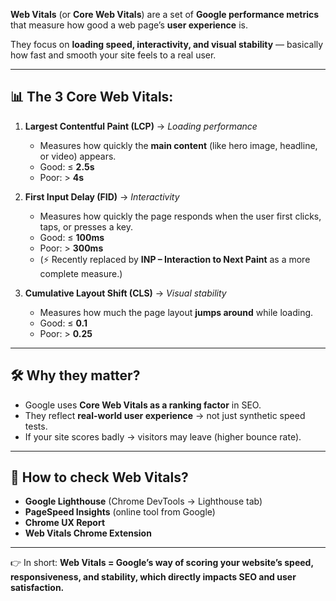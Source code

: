 

**Web Vitals** (or **Core Web Vitals**) are a set of **Google performance metrics** that measure how good a web page’s **user experience** is.

They focus on **loading speed, interactivity, and visual stability** — basically how fast and smooth your site feels to a real user.

---

## 📊 The 3 Core Web Vitals:

1. **Largest Contentful Paint (LCP)** → *Loading performance*

   * Measures how quickly the **main content** (like hero image, headline, or video) appears.
   * Good: ≤ **2.5s**
   * Poor: > **4s**

2. **First Input Delay (FID)** → *Interactivity*

   * Measures how quickly the page responds when the user first clicks, taps, or presses a key.
   * Good: ≤ **100ms**
   * Poor: > **300ms**
   * (⚡ Recently replaced by **INP – Interaction to Next Paint** as a more complete measure.)

3. **Cumulative Layout Shift (CLS)** → *Visual stability*

   * Measures how much the page layout **jumps around** while loading.
   * Good: ≤ **0.1**
   * Poor: > **0.25**

---

## 🛠️ Why they matter?

* Google uses **Core Web Vitals as a ranking factor** in SEO.
* They reflect **real-world user experience** → not just synthetic speed tests.
* If your site scores badly → visitors may leave (higher bounce rate).

---

## 🔎 How to check Web Vitals?

* **Google Lighthouse** (Chrome DevTools → Lighthouse tab)
* **PageSpeed Insights** (online tool from Google)
* **Chrome UX Report**
* **Web Vitals Chrome Extension**

---

👉 In short:
**Web Vitals = Google’s way of scoring your website’s speed, responsiveness, and stability, which directly impacts SEO and user satisfaction.**

